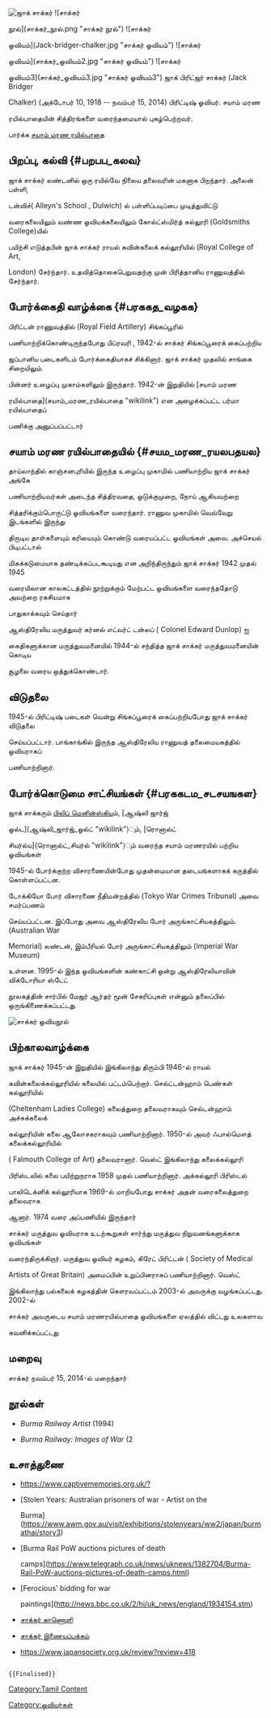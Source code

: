 ![ஜாக் சாக்கர்](ஜாக்_சாக்கர்.jpg "ஜாக் சாக்கர்") ![சாக்கர்
நூல்](சாக்கர்_நூல்.png "சாக்கர் நூல்") ![சாக்கர்
ஓவியம்](Jack-bridger-chalker.jpg "சாக்கர் ஓவியம்") ![சாக்கர்
ஓவியம்](சாக்கர்_ஓவியம்2.jpg "சாக்கர் ஓவியம்") ![சாக்கர்
ஓவியம்3](சாக்கர்_ஓவியம்3.jpg "சாக்கர் ஓவியம்3") ஜாக் பிரிட்ஜர் சாக்கர் (Jack Bridger
Chalker) (அக்டோபர் 10, 1918 -- நவம்பர் 15, 2014) பிரிட்டிஷ் ஓவியர். சயாம் மரண
ரயில்பாதையின் சித்திரங்களை வரைந்தமையால் புகழ்பெற்றவர்.

பார்க்க [சயாம் மரண ரயில்பாதை](சயாம்_மரண_ரயில்பாதை "wikilink")

## பிறப்பு, கல்வி {#பறபப_கலவ}

ஜாக் சாக்கர் லண்டனில் ஒரு ரயில்வே நிலைய தலைவரின் மகனாக பிறந்தார். அலைன் பள்ளி,
டன்விச்( Alleyn\'s School , Dulwich) ல் பள்ளிப்படிப்பை முடித்துவிட்டு
வரைகலையிலும் வண்ண ஓவியக்கலையிலும் கோல்ட்ஸ்மிர்த் கல்லூரி (Goldsmiths College)யில்
பயிற்சி எடுத்தபின் ஜாக் சாக்கர் ராயல் கவின்கலைக் கல்லூரியில் (Royal College of Art,
London) சேர்ந்தார். உதவித்தொகைபெறுவதற்கு முன் பிரித்தானிய ராணுவத்தில் சேர்ந்தார்.

## போர்க்கைதி வாழ்க்கை {#பரககத_வழகக}

பிரிட்டன் ராணுவத்தில் (Royal Field Artillery) சிங்கப்பூரில்
பணியாற்றிக்கொண்டிருந்தபோது பிப்ரவரி , 1942-ல் சாக்கர் சிங்கப்பூரைக் கைப்பற்றிய
ஜப்பானிய படைகளிடம் போர்க்கைதியாகச் சிக்கினார். ஜாக் சாக்கர் முதலில் சாங்கை சிறையிலும்
பின்னர் உழைப்பு முகாம்களிலும் இருந்தார். 1942-ன் இறுதியில் [சயாம் மரண
ரயில்பாதை](சயாம்_மரண_ரயில்பாதை "wikilink") என அழைக்கப்பட்ட பர்மா ரயில்பாதைப்
பணிக்கு அனுப்பப்பட்டார்

## சயாம் மரண ரயில்பாதையில் {#சயம_மரண_ரயலபதயல}

தாய்லாந்தில் காஞ்சனபுரியில் இருந்த உழைப்பு முகாமில் பணியாற்றிய ஜாக் சாக்கர் அங்கே
பணியாற்றியவர்கள் அடைந்த சித்திரவதை, ஒடுக்குமுறை, நோய் ஆகியவற்றை
சித்தரிக்கும்பொருட்டு ஓவியங்களை வரைந்தார். ராணுவ முகாமில் வெவ்வேறு இடங்களில் இருந்து
திருடிய தாள்களையும் கரியையும் கொண்டு வரையப்பட்ட ஓவியங்கள் அவை. அச்செயல் பிடிபட்டால்
மிகக்கடுமையாக தண்டிக்கப்படகூடியது என அறிந்திருந்தும் ஜாக் சாக்கர் 1942 முதல் 1945
வரையிலான காலகட்டத்தில் நூற்றுக்கும் மேற்பட்ட ஓவியங்களை வரைந்ததோடு அவற்றை ரகசியமாக
பாதுகாக்கவும் செய்தார்

ஆஸ்திரேலிய மருத்துவர் கர்னல் எட்வர்ட் டன்லப் ( Colonel Edward Dunlop) ஐ
கைதிகளுக்கான மருத்துவமனையில் 1944-ல் சந்தித்த ஜாக் சாக்கர் மருத்துவமனையின் கொடிய
சூழலை வரைய ஒத்துக்கொண்டார்.

## விடுதலை

1945-ல் பிரிட்டிஷ் படைகள் வென்று சிங்கப்பூரைக் கைப்பற்றியபோது ஜாக் சாக்கர் விடுதலை
செய்யப்பட்டார். பாங்காங்கில் இருந்த ஆஸ்திரேலிய ராணுவத் தலைமையகத்தில் ஓவியராகப்
பணியாற்றினார்.

## போர்க்கொடுமை சாட்சியங்கள் {#பரககடம_சடசயஙகள}

ஜாக் சாக்கரும் [பிலிப் மெனின்ஸ்கிய](பிலிப்_மெனின்ஸ்கி "wikilink")ும், [ஆஷ்லி ஜார்ஜ்
ஓல்ட](ஆஷ்லி_ஜார்ஜ்_ஓல்ட் "wikilink")ும், [ரொனால்ட்
சியர்ல்ய](ரொனால்ட்_சியர்ல் "wikilink")ும் வரைந்த சயாம் மரணரயில் பற்றிய ஓவியங்கள்
1945-ல் போர்க்குற்ற விசாரணையின்போது முதன்மையான தடையங்களாகக் கருத்தில் கொள்ளப்பட்டன.
டோக்கியோ போர் விசாரணை நீதிமன்றத்தில் (Tokyo War Crimes Tribunal) அவை சமர்ப்பணம்
செய்யப்பட்டன. இப்போது அவை ஆஸ்திரேலிய போர் அருங்காட்சியகத்திலும்.(Australian War
Memorial) லண்டன், இம்பீரியல் போர் அருங்காட்சியகத்திலும் (Imperial War Museum)
உள்ளன. 1995-ல் இந்த ஓவியங்களின் கண்காட்சி ஒன்று ஆஸ்திரேலியாவின் விக்டோரியா ஸ்டேட்
நூலகத்தின் சார்பில் மேஜர் ஆர்தர் மூன் சேகரிப்புகள் என்னும் தலைப்பில் ஒருங்கிணைக்கப்பட்டது
![சாக்கர் ஓவியநூல்](சாக்கர்_ஓவியநூல்.jpg "சாக்கர் ஓவியநூல்")

## பிற்காலவாழ்க்கை

ஜாக் சாக்கர் 1945-ன் இறுதியில் இங்கிலாந்து திரும்பி 1946-ல் ராயல்
கவின்கலைக்கல்லூரியில் கலையில் பட்டம்பெற்றார். செல்ட்டன்ஹாம் பெண்கள் கல்லூரியில்
(Cheltenham Ladies College) கலைத்துறை தலைவராகவும் செல்டன்ஹாம் அச்சுக்கலைக்
கல்லூரியின் கலை ஆலோசகராகவும் பணியாற்றினார். 1950-ல் அவர் ஃபால்மௌத் கலைக்கல்லூரியில்
( Falmouth College of Art) தலைவரானார். வெஸ்ட் இங்கிலாந்து கலைக்கல்லூரி
பிரிஸ்டலில் கலை பயிற்றுநராக 1958 முதல் பணியாற்றினார். அக்கல்லூரி பிரிஸ்டல்
பாலிடெக்னிக் கல்லூரியாக 1969-ல் மாறியபோது சாக்கர் அதன் வரைகலைத்துறை தலைவராக
ஆனார். 1974 வரை அப்பணியில் இருந்தார்

சாக்கர் மருத்துவ ஓவியராக உடற்கூறுகள் சார்ந்து மருத்துவ நிறுவனங்களுக்காக ஓவியங்கள்
வரைந்திருக்கிறார். மருத்துவ ஓவியர் கழகம், கிரேட் பிரிட்டன் ( Society of Medical
Artists of Great Britain) அமைப்பின் உறுப்பினராகப் பணியாற்றினார். வெஸ்ட்
இங்கிலாந்து பல்கலைக் கழகத்தின் கௌரவப்பட்டம் 2003-ல் அவருக்கு வழங்கப்பட்டது. 2002-ல்
சாக்கர் அவருடைய சயாம் மரணரயில்பாதை ஓவியங்களை ஏலத்தில் விட்டது உலகளாவ
கவனிக்கப்பட்டது

## மறைவு

சாக்கர் நவம்பர் 15, 2014-ல் மறைந்தார்

## நூல்கள்

-   *Burma Railway Artist* (1994)
-   *Burma Railway: Images of War* (2

## உசாத்துணை

-   [<https://www.captivememories.org.uk/>?](https://www.captivememories.org.uk/?option=com_content&view=article&id=138%3AChalker%2C-Jack-Bridger_&Itemid=3)
-   [Stolen Years: Australian prisoners of war - Artist on the
    Burma](https://www.awm.gov.au/visit/exhibitions/stolenyears/ww2/japan/burmathai/story3)
-   [Burma Rail PoW auctions pictures of death
    camps](https://www.telegraph.co.uk/news/uknews/1382704/Burma-Rail-PoW-auctions-pictures-of-death-camps.html)
-   [Ferocious\' bidding for war
    paintings](http://news.bbc.co.uk/2/hi/uk_news/england/1934154.stm)
-   [சாக்கர் காணொளி](https://youtu.be/tZGJg5E_J0w)
-   [சாக்கர் இணையப்பக்கம்](https://alchetron.com/Jack-Bridger-Chalker)
-   <https://www.japansociety.org.uk/review?review=418>

```{=mediawiki}
{{Finalised}}
```
[Category:Tamil Content](Category:Tamil_Content "wikilink")
[Category:ஓவியர்கள்](Category:ஓவியர்கள் "wikilink")
